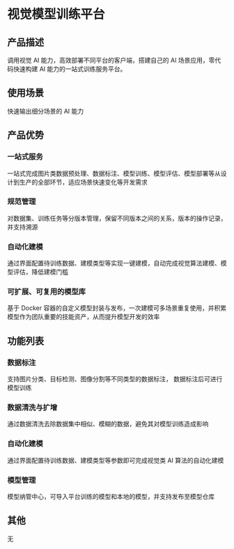 # 视觉模型训练平台

## 产品描述

调用视觉 AI 能力，高效部署不同平台的客户端，搭建自己的 AI 场景应用，零代码快速构建 AI 能力的一站式训练服务平台。

## 使用场景

快速输出细分场景的 AI 能力

## 产品优势

### 一站式服务

一站式完成图片类数据预处理、数据标注、模型训练、模型评估、模型部署等从设计到生产的全部环节，适应场景快速变化等开发需求

### 规范管理

对数据集、训练任务等分版本管理，保留不同版本之间的关系，版本的操作记录，并支持溯源

### 自动化建模

通过界面配置待训练数据、建模类型等实现一键建模，自动完成视觉算法建模、模型评估，降低建模门槛

### 可扩展、可复用的模型库

基于 Docker 容器的自定义模型封装与发布，一次建模可多场景重复使用，并积累模型作为团队重要的技能资产，从而提升模型开发的效率

## 功能列表

### 数据标注

支持图片分类、目标检测、图像分割等不同类型的数据标注， 数据标注后可进行模型训练

### 数据清洗与扩增

通过数据清洗去除数据集中相似、模糊的数据，避免其对模型训练造成影响

### 自动化建模

通过界面配置待训练数据、建模类型等参数即可完成视觉类 AI 算法的自动化建模

### 模型管理

模型纳管中心，可导入平台训练的模型和本地的模型，并支持发布至模型仓库

## 其他

无
